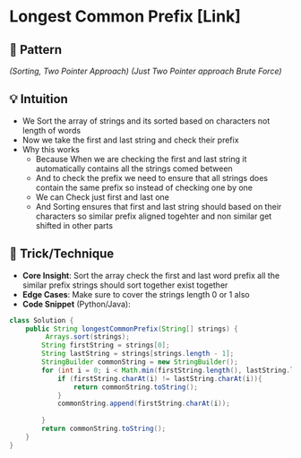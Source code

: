 # Longest Common Prefix [Link]

## 🧩 **Pattern**  
*(Sorting, Two Pointer Approach)*
*(Just Two Pointer approach Brute Force)*

## 💡 **Intuition**  
- We Sort the array of strings and its sorted based on characters not length of words
- Now we take the first and last string and check their prefix
- Why this works
  - Because When we are checking the first and last string it automatically contains all the strings comed between
  - And to check the prefix we need to ensure that all strings does contain the same prefix so instead of checking one by one
  - We can Check just first and last one
  - And Sorting ensures that first and last string should based on their characters so similar prefix aligned togehter and non similar get shifted in other parts
  
## 🔑 **Trick/Technique**  
- **Core Insight**: Sort the array check the first and last word prefix all the similar prefix strings should sort together exist together
- **Edge Cases**: Make sure to cover the strings length 0 or 1 also
- **Code Snippet** (Python/Java):  
```java
class Solution {
    public String longestCommonPrefix(String[] strings) {
         Arrays.sort(strings);
        String firstString = strings[0];
        String lastString = strings[strings.length - 1];
        StringBuilder commonString = new StringBuilder();
        for (int i = 0; i < Math.min(firstString.length(), lastString.length()); i++) {
            if (firstString.charAt(i) != lastString.charAt(i)){
                return commonString.toString();
            }
            commonString.append(firstString.charAt(i));
            
        }
        return commonString.toString();
    }
}
```
